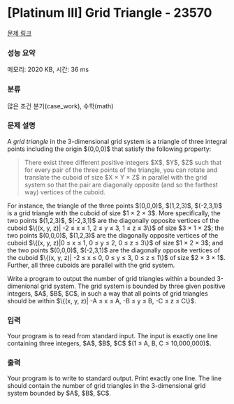 # [Platinum III] Grid Triangle - 23570 

[문제 링크](https://www.acmicpc.net/problem/23570) 

### 성능 요약

메모리: 2020 KB, 시간: 36 ms

### 분류

많은 조건 분기(case_work), 수학(math)

### 문제 설명

<p>A <em>grid triangle</em> in the 3-dimensional grid system is a triangle of three integral points including the origin $(0,0,0)$ that satisfy the following property:</p>

<blockquote>
<p>There exist three different positive integers $X$, $Y$, $Z$ such that for every pair of the three points of the triangle, you can rotate and translate the cuboid of size $X × Y × Z$ in parallel with the grid system so that the pair are diagonally opposite (and so the farthest way) vertices of the cuboid.</p>
</blockquote>

<p>For instance, the triangle of the three points $(0,0,0)$, $(1,2,3)$, $(-2,3,1)$ is a grid triangle with the cuboid of size $1 × 2 × 3$. More specifically, the two points $(1,2,3)$, $(-2,3,1)$ are the diagonally opposite vertices of the cuboid $\{(x, y, z)| -2 ≤ x ≤ 1, 2 ≤ y ≤ 3, 1 ≤ z ≤ 3\}$ of size $3 × 1 × 2$; the two points $(0,0,0)$, $(1,2,3)$ are the diagonally opposite vertices of the cuboid $\{(x, y, z)|0 ≤ x ≤ 1, 0 ≤ y ≤ 2, 0 ≤ z ≤ 3\}$ of size $1 × 2 × 3$; and the two points $(0,0,0)$, $(-2,3,1)$ are the diagonally opposite vertices of the cuboid $\{(x, y, z)| -2 ≤ x ≤ 0, 0 ≤ y ≤ 3, 0 ≤ z ≤ 1\}$ of size $2 × 3 × 1$. Further, all three cuboids are parallel with the grid system.</p>

<p>Write a program to output the number of grid triangles within a bounded 3-dimenional grid system. The grid system is bounded by three given positive integers, $A$, $B$, $C$, in such a way that all points of grid triangles should be within $\{(x, y, z)| -A ≤ x ≤ A, -B ≤ y ≤ B, -C ≤ z ≤ C\}$.</p>

### 입력 

 <p>Your program is to read from standard input. The input is exactly one line containing three integers, $A$, $B$, $C$ $(1 ≤ A, B, C ≤ 10,000,000)$.</p>

### 출력 

 <p>Your program is to write to standard output. Print exactly one line. The line should contain the number of grid triangles in the 3-dimensional grid system bounded by $A$, $B$, $C$.</p>

